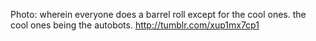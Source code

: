 Photo: wherein everyone does a barrel roll except for the cool ones. the cool ones being the autobots. http://tumblr.com/xup1mx7cp1